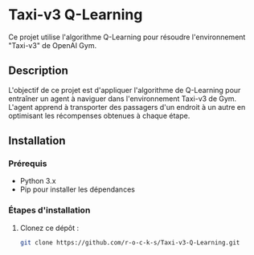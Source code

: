 # Taxi-v3 Q-Learning

Ce projet utilise l'algorithme Q-Learning pour résoudre l'environnement "Taxi-v3" de OpenAI Gym.

## Description

L'objectif de ce projet est d'appliquer l'algorithme de Q-Learning pour entraîner un agent à naviguer dans l'environnement Taxi-v3 de Gym. L'agent apprend à transporter des passagers d'un endroit à un autre en optimisant les récompenses obtenues à chaque étape.

## Installation

### Prérequis

- Python 3.x
- Pip pour installer les dépendances

### Étapes d'installation

1. Clonez ce dépôt :
   ```bash
   git clone https://github.com/r-o-c-k-s/Taxi-v3-Q-Learning.git
